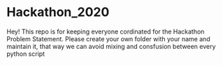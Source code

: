 # Hackathon_2020
Hey!
This repo is for keeping everyone cordinated for the Hackathon Problem Statement.
Please create your own folder with your name and maintain it, that way we can avoid mixing and consfusion between every python script
